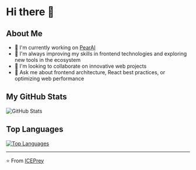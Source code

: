 # Hi there 👋
## About Me

- 🔭 I'm currently working on [PearAI](https://github.com/trypear)
- 🌱 I'm always improving my skills in frontend technologies and exploring new tools in the ecosystem
- 👯 I'm looking to collaborate on innovative web projects
- 💬 Ask me about frontend architecture, React best practices, or optimizing web performance

## My GitHub Stats

![GitHub Stats](https://github-readme-stats.vercel.app/api?username=ICEPrey&count_private=true&show_icons=true&theme=tokyonight)

## Top Languages
[![Top Languages](https://github-readme-stats.vercel.app/api/top-langs/?username=ICEPrey&layout=compact)](https://github.com/anuraghazra/github-readme-stats)

---

⭐️ From [ICEPrey](https://github.com/ICEPrey)
